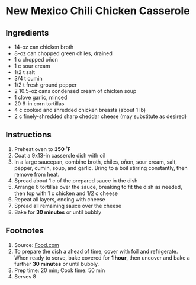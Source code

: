 # New Mexico Chili Chicken Casserole

## Ingredients

- 14-oz can chicken broth
- 8-oz can chopped green chiles, drained
- 1 c chopped oñon
- 1 c sour cream
- 1/2 t salt
- 3/4 t cumin
- 1/2 t fresh ground pepper
- 2 10.5-oz cans condensed cream of chicken soup
- 1 clove garlic, minced
- 20 6-in corn tortillas
- 4 c cooked and shredded chicken breasts (about 1 lb)
- 2 c finely-shredded sharp cheddar cheese (may substitute as desired)

## Instructions
1. Preheat oven to **350 ˚F**
2. Coat a 9x13-in casserole dish with oil
3. In a large saucepan, combine broth, chiles, oñon, sour cream, salt, pepper, cumin, soup, and garlic. Bring to a boil stirring constantly, then remove from heat.
4. Spread about 1 c of the prepared sauce in the dish
5. Arrange 6 tortillas over the sauce, breaking to fit the dish as needed, then top with 1 c chicken and 1/2 c cheese
6. Repeat all layers, ending with cheese
7. Spread all remaining sauce over the cheese
8. Bake for **30 minutes** or until bubbly


## Footnotes

1. Source: [Food.com](https://www.food.com/recipeprint.do?rid=107142)
2. To prepare the dish a ahead of time, cover with foil and refrigerate. When ready to serve, bake covered for **1 hour**, then uncover and bake a further **30 minutes** or until bubbly.
3. Prep time: 20 min; Cook time: 50 min
4. Serves 8